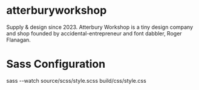 # atterburyworkshop
Supply &amp; design since 2023. Atterbury Workshop is a tiny design company and shop founded by accidental-entrepreneur and font dabbler, Roger Flanagan.

# Sass Configuration
sass --watch source/scss/style.scss build/css/style.css
